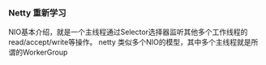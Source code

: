 ### Netty 重新学习

NIO基本介绍，就是一个主线程通过Selector选择器监听其他多个工作线程的read/accept/write等操作。
netty 类似多个NIO的模型，其中多个主线程就是所谓的WorkerGroup